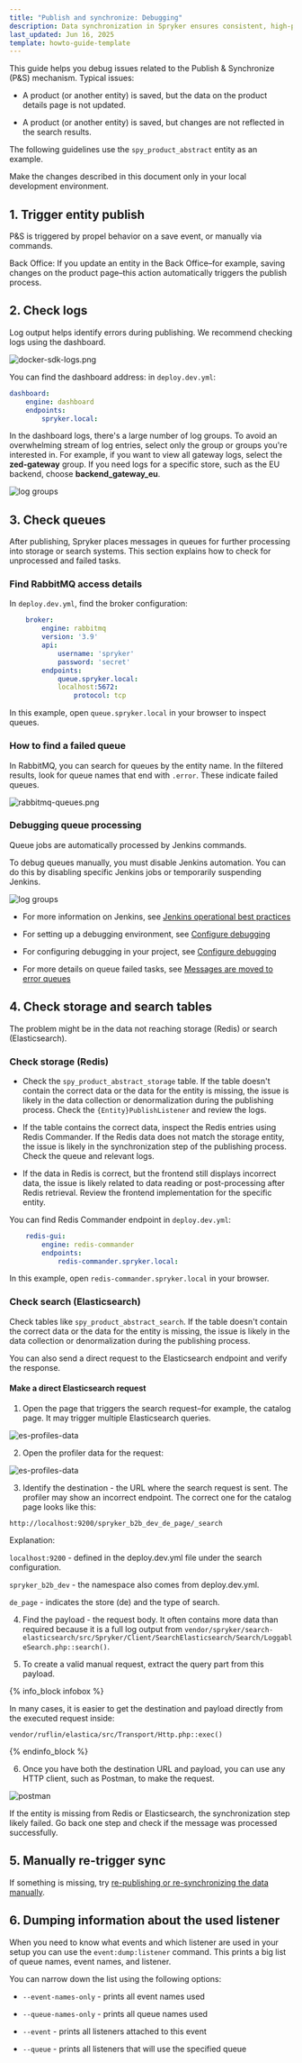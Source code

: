```yaml
---
title: "Publish and synchronize: Debugging"
description: Data synchronization in Spryker ensures consistent, high-performance data exchange across Redis, Elasticsearch, and databases. Learn how to re-publish data, optimize imports, handle error queues, and reduce event load.
last_updated: Jun 16, 2025
template: howto-guide-template
---
```


This guide helps you debug issues related to the Publish & Synchronize (P&S) mechanism. Typical issues:

- A product (or another entity) is saved, but the data on the product details page is not updated.

- A product (or another entity) is saved, but changes are not reflected in the search results.

The following guidelines use the `spy_product_abstract` entity as an example. 

Make the changes described in this document only in your local development environment.

## 1. Trigger entity publish

P&S is triggered by propel behavior on a save event, or manually via commands.

Back Office: If you update an entity in the Back Office–for example, saving changes on the product page–this action automatically triggers the publish process.

## 2. Check logs

Log output helps identify errors during publishing. We recommend checking logs using the dashboard.

![docker-sdk-logs.png](https://spryker.s3.eu-central-1.amazonaws.com/docs/dg/dev/backend-development/data-manipulation/data-publishing/publish-and-synchronize-debugging.md/docker-sdk-logs.png)

You can find the dashboard address: in `deploy.dev.yml`:

```yml
dashboard:
    engine: dashboard
    endpoints:
        spryker.local:          
```            

In the dashboard logs, there's a large number of log groups. To avoid an overwhelming stream of log entries, select only the group or groups you're interested in. For example, if you want to view all gateway logs, select the **zed-gateway** group. If you need logs for a specific store, such as the EU backend, choose **backend_gateway_eu**.

![log groups](https://spryker.s3.eu-central-1.amazonaws.com/docs/dg/dev/backend-development/data-manipulation/data-publishing/publish-and-synchronize-debugging.md/log-groups.png)


## 3. Check queues


After publishing, Spryker places messages in queues for further processing into storage or search systems. This section explains how to check for unprocessed and failed tasks.


### Find RabbitMQ access details

In `deploy.dev.yml`, find the broker configuration: 


```yml
    broker:
        engine: rabbitmq
        version: '3.9'
        api:
            username: 'spryker'
            password: 'secret'
        endpoints:
            queue.spryker.local:
            localhost:5672:
                protocol: tcp
```                
                
                
In this example, open `queue.spryker.local` in your browser to inspect queues.

### How to find a failed queue

In RabbitMQ, you can search for queues by the entity name. In the filtered results, look for queue names that end with `.error`. These indicate failed queues.

![rabbitmq-queues.png](https://spryker.s3.eu-central-1.amazonaws.com/docs/dg/dev/backend-development/data-manipulation/data-publishing/publish-and-synchronize-debugging.md/rabbitmq-queues.png)


### Debugging queue processing

Queue jobs are automatically processed by Jenkins commands.

To debug queues manually, you must disable Jenkins automation. You can do this by disabling specific Jenkins jobs or temporarily suspending Jenkins.

![log groups](https://spryker.s3.eu-central-1.amazonaws.com/docs/dg/dev/backend-development/data-manipulation/data-publishing/publish-and-synchronize-debugging.md/log-groups.png)

- For more information on Jenkins, see [Jenkins operational best practices](/docs/ca/dev/best-practices/jenkins-operational-best-practices)

- For setting up a debugging environment, see [Configure debugging](/docs/dg/dev/set-up-spryker-locally/configure-after-installing/configure-debugging/configure-debugging)

- For configuring debugging in your project, see [Configure debugging](/docs/ca/dev/configure-debugging)

- For more details on queue failed tasks, see [Messages are moved to error queues](/docs/dg/dev/troubleshooting/troubleshooting-general-technical-issues/troubleshooting-rabbitmq/messages-are-moved-to-error-queues)


## 4. Check storage and search tables

The problem might be in the data not reaching storage (Redis) or search (Elasticsearch).

### Check storage (Redis)

- Check the `spy_product_abstract_storage` table. If the table doesn't contain the correct data or the data for the entity is missing, the issue is likely in the data collection or denormalization during the publishing process. Check the `{Entity}PublishListener` and review the logs.

- If the table contains the correct data, inspect the Redis entries using Redis Commander. If the Redis data does not match the storage entity, the issue is likely in the synchronization step of the publishing process. Check the queue and relevant logs.

- If the data in Redis is correct, but the frontend still displays incorrect data, the issue is likely related to data reading or post-processing after Redis retrieval. Review the frontend implementation for the specific entity.

You can find Redis Commander endpoint in `deploy.dev.yml`:

```yml
    redis-gui:
        engine: redis-commander
        endpoints:
            redis-commander.spryker.local:
```

            
In this example, open `redis-commander.spryker.local` in your browser.

### Check search (Elasticsearch)

Check tables like `spy_product_abstract_search`. If the table doesn't contain the correct data or the data for the entity is missing, the issue is likely in the data collection or denormalization during the publishing process.

You can also send a direct request to the Elasticsearch endpoint and verify the response.

#### Make a direct Elasticsearch request

1. Open the page that triggers the search request–for example, the catalog page. It may trigger multiple Elasticsearch queries.


![es-profiles-data](https://spryker.s3.eu-central-1.amazonaws.com/docs/dg/dev/backend-development/data-manipulation/data-publishing/publish-and-synchronize-debugging.md/es-search-request-page.png)


2. Open the profiler data for the request:


![es-profiles-data](https://spryker.s3.eu-central-1.amazonaws.com/docs/dg/dev/backend-development/data-manipulation/data-publishing/publish-and-synchronize-debugging.md/es-profiles-data.png)


3. Identify the destination - the URL where the search request is sent. 
The profiler may show an incorrect endpoint. The correct one for the catalog page looks like this:

```
http://localhost:9200/spryker_b2b_dev_de_page/_search
```

Explanation:

`localhost:9200` - defined in the deploy.dev.yml file under the search configuration.

`spryker_b2b_dev` - the namespace also comes from deploy.dev.yml.

`de_page` - indicates the store (de) and the type of search.

4. Find the payload - the request body. It often contains more data than required because it is a full log output from
`vendor/spryker/search-elasticsearch/src/Spryker/Client/SearchElasticsearch/Search/LoggableSearch.php::search()`.

5. To create a valid manual request, extract the query part from this payload.

{% info_block infobox %}

In many cases, it is easier to get the destination and payload directly from the executed request inside:
```
vendor/ruflin/elastica/src/Transport/Http.php::exec()
```
{% endinfo_block %}


6. Once you have both the destination URL and payload, you can use any HTTP client, such as Postman, to make the request.


![postman](https://spryker.s3.eu-central-1.amazonaws.com/docs/dg/dev/backend-development/data-manipulation/data-publishing/publish-and-synchronize-debugging.md/postman.png)

If the entity is missing from Redis or Elasticsearch, the synchronization step likely failed. Go back one step and check if the message was processed successfully.

## 5. Manually re-trigger sync

If something is missing, try [re-publishing or re-synchronizing the data manually](/docs/dg/dev/backend-development/data-manipulation/data-publishing/publish-and-synchronize-re-synchronization-and-re-generation).

## 6. Dumping information about the used listener

When you need to know what events and which listener are used in your setup you can use the `event:dump:listener` command. This prints a big list of queue names, event names, and listener.

You can narrow down the list using the following options:

- `--event-names-only` - prints all event names used

- `--queue-names-only` - prints all queue names used

- `--event` - prints all listeners attached to this event

- `--queue` - prints all listeners that will use the specified queue




















 



















































 